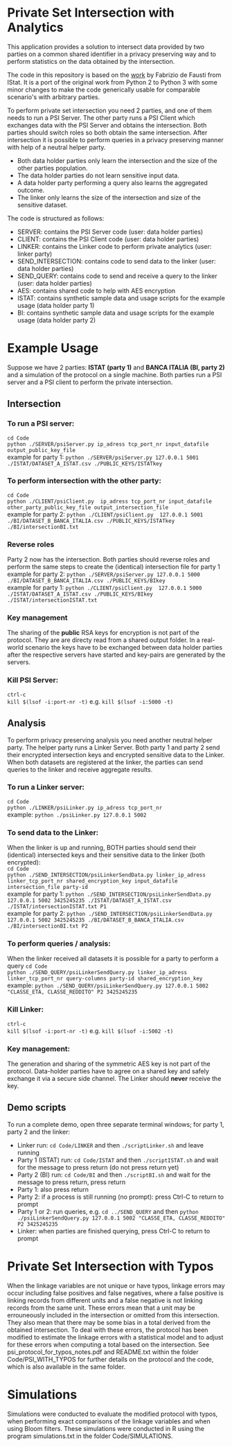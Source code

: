 # Private Set Intersection with Analytics

This application provides a solution to intersect data provided by two parties on a common shared identifier in a privacy preserving way and to perform statistics on the data obtained by the intersection.

The code in this repository is based on the [work](https://github.com/istat-methodology/PrivateSetIntersectionWithAnalytics) by Fabrizio de Fausti from IStat. It is a port of the original work from Python 2 to Python 3 with some minor changes to make the code generically usable for comparable scenario's with arbitrary parties.

To perform private set intersection you need 2 parties, and one of them needs to run a PSI Server. The other party runs a PSI Client which exchanges data with the PSI Server and obtains the intersection. Both parties should switch roles so both obtain the same intersection. After intersection it is possible to perform queries in a privacy preserving manner with help of a neutral helper party.

- Both data holder parties only learn the intersection and the size of the other parties population.
- The data holder parties do not learn sensitive input data.
- A data holder party performing a query also learns the aggregated outcome.
- The linker only learns the size of the intersection and size of the sensitive dataset.

The code is structured as follows:
- SERVER: contains the PSI Server code (user: data holder parties)
- CLIENT: contains the PSI Client code (user: data holder parties)
- LINKER: contains the Linker code to perform private analytics (user: linker party)
- SEND_INTERSECTION: contains code to send data to the linker (user: data holder parties)
- SEND_QUERY: contains code to send and receive a query to the linker (user: data holder parties)
- AES: contains shared code to help with AES encryption
- ISTAT: contains synthetic sample data and usage scripts for the example usage (data holder party 1)
- BI: contains synthetic sample data and usage scripts for the example usage (data holder party 2)

# Example Usage
Suppose we have 2 parties: **ISTAT (party 1)** and **BANCA ITALIA (BI, party 2)** and a simulation of the protocol on a single machine. Both parties run a PSI server and a PSI client to perform the private intersection.

## Intersection

### To run a PSI server:
`cd Code`  
`python ./SERVER/psiServer.py ip_adress tcp_port_nr input_datafile output_public_key_file`  
example for party 1: `python ./SERVER/psiServer.py 127.0.0.1 5001 ./ISTAT/DATASET_A_ISTAT.csv ./PUBLIC_KEYS/ISTATkey`

### To perform intersection with the other party:
`cd Code`  
`python ./CLIENT/psiClient.py  ip_adress tcp_port_nr input_datafile other_party_public_key_file output_intersection_file`  
example for party 2: `python ./CLIENT/psiClient.py  127.0.0.1 5001 ./BI/DATASET_B_BANCA_ITALIA.csv ./PUBLIC_KEYS/ISTATkey ./BI/intersectionBI.txt`

### Reverse roles
Party 2 now has the intersection. Both parties should reverse roles and perform the same steps to create the (identical) intersection file for party 1  
example for party 2: `python ./SERVER/psiServer.py 127.0.0.1 5000 ./BI/DATASET_B_BANCA_ITALIA.csv ./PUBLIC_KEYS/BIkey`  
example for party 1: `python ./CLIENT/psiClient.py  127.0.0.1 5000 ./ISTAT/DATASET_A_ISTAT.csv ./PUBLIC_KEYS/BIkey ./ISTAT/intersectionISTAT.txt`

### Key management
The sharing of the **public** RSA keys for encryption is not part of the protocol. They are are directy read from a shared output folder. In a real-world scenario the keys have to be exchanged between data holder parties after the respective servers have started and key-pairs are generated by the servers.

### Kill PSI Server:
`ctrl-c`  
`kill $(lsof -i:port-nr -t)` e.g. `kill $(lsof -i:5000 -t)`

## Analysis
To perform privacy preserving analysis you need another neutral helper party. The helper party runs a Linker Server. Both party 1 and party 2 send their encrypted intersection keys and encrypted sensitive data to the Linker. When both datasets are registered at the linker, the parties can send queries to the linker and receive aggregate results.

### To run a Linker server:
`cd Code`  
`python ./LINKER/psiLinker.py ip_adress tcp_port_nr`  
example: `python ./psiLinker.py 127.0.0.1 5002`

### To send data to the Linker:
When the linker is up and running, BOTH parties should send their (identical) intersected keys and their sensitive data to the linker (both encrypted):  
`cd Code`  
`python ./SEND_INTERSECTION/psiLinkerSendData.py linker_ip_adress linker_tcp_port_nr shared_encryption_key input_datafile intersection_file party-id`  
example for party 1: `python ./SEND_INTERSECTION/psiLinkerSendData.py 127.0.0.1 5002 3425245235 ./ISTAT/DATASET_A_ISTAT.csv ./ISTAT/intersectionISTAT.txt P1`  
example for party 2: `python ./SEND_INTERSECTION/psiLinkerSendData.py 127.0.0.1 5002 3425245235 ./BI/DATASET_B_BANCA_ITALIA.csv ./BI/intersectionBI.txt P2`

### To perform queries / analysis:
When the linker received all datasets it is possible for a party to perform a query 
`cd Code`   
`python ./SEND_QUERY/psiLinkerSendQuery.py linker_ip_adress linker_tcp_port_nr query-columns party-id shared_encryption_key`  
example: `python ./SEND_QUERY/psiLinkerSendQuery.py 127.0.0.1 5002 "CLASSE_ETA, CLASSE_REDDITO" P2 3425245235`

### Kill Linker:
`ctrl-c`  
`kill $(lsof -i:port-nr -t)` e.g. `kill $(lsof -i:5002 -t)`

### Key management:
The generation and sharing of the symmetric AES key is not part of the protocol. Data-holder parties have to agree on a shared key and safely exchange it via a secure side channel. The Linker should **never** receive the key.

## Demo scripts
To run a complete demo, open three separate terminal windows; for party 1, party 2 and the linker:
- Linker run: `cd Code/LINKER` and then `./scriptLinker.sh` and leave running
- Party 1 (ISTAT) run: `cd Code/ISTAT` and then `./scriptISTAT.sh` and wait for the message to press return (do not press return yet)
- Party 2 (BI) run: `cd Code/BI` and then `./scriptBI.sh` and wait for the message to press return, press return
- Party 1: also press return
- Party 2: if a process is still running (no prompt): press Ctrl-C to return to prompt
- Party 1 or 2: run queries, e.g. `cd ../SEND_QUERY` and then `python ./psiLinkerSendQuery.py 127.0.0.1 5002 "CLASSE_ETA, CLASSE_REDDITO" P2 3425245235`
- Linker: when parties are finished querying, press Ctrl-C to return to prompt


# Private Set Intersection with Typos

When the linkage variables are not unique or have typos, linkage errors may occur including false positives and false negatives, where a false positive is linking records from different units and a false negative is not linking records from the same unit. These errors mean that a unit may be errouneously included in the intersection or omitted from this intersection. They also mean that there may be some bias in a total derived from the obtained intersection. To deal with these errors, the protocol has been modified to estimate the linkage errors with a statistical model and to adjust for these errors when computing a total based on the intersection. See psi_protocol_for_typos_notes.pdf and README.txt within the folder Code/PSI_WITH_TYPOS for further details on the protocol and the code, which is also available in the same folder.


# Simulations

Simulations were conducted to evaluate the modified protocol with typos, when performing exact comparisons of the linkage variables and when using Bloom filters. These simulations were conducted in R using the program simulations.txt in the folder Code/SIMULATIONS.



